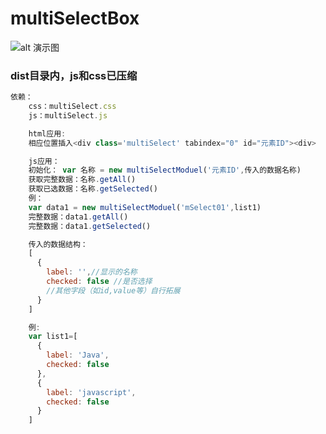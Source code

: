 # multiSelectBox

![alt 演示图](https://ftp.bmp.ovh/imgs/2020/08/55e6887a356f38ae.png)

### dist目录内，js和css已压缩
```javascript
依赖：
    css：multiSelect.css
    js：multiSelect.js

    html应用:
    相应位置插入<div class='multiSelect' tabindex="0" id="元素ID"><div>

    js应用：    
    初始化： var 名称 = new multiSelectModuel('元素ID',传入的数据名称)
    获取完整数据：名称.getAll() 
    获取已选数据：名称.getSelected() 
    例：
    var data1 = new multiSelectModuel('mSelect01',list1)
    完整数据：data1.getAll() 
    完整数据：data1.getSelected() 

    传入的数据结构：   
    [
      {
        label: '',//显示的名称
        checked: false //是否选择
        //其他字段（如id,value等）自行拓展
      }
    ]

    例:
    var list1=[
      {
        label: 'Java',
        checked: false
      },
      {
        label: 'javascript',
        checked: false
      }
    ]
```
